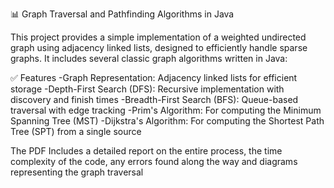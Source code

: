 📊 Graph Traversal and Pathfinding Algorithms in Java

This project provides a simple implementation of a weighted undirected graph using adjacency linked lists, designed to efficiently handle sparse graphs. It includes several classic graph algorithms written in Java:

✅ Features
  -Graph Representation: Adjacency linked lists for efficient storage
  -Depth-First Search (DFS): Recursive implementation with discovery and finish times
  -Breadth-First Search (BFS): Queue-based traversal with edge tracking
  -Prim's Algorithm: For computing the Minimum Spanning Tree (MST)
  -Dijkstra's Algorithm: For computing the Shortest Path Tree (SPT) from a single source

  The PDF Includes a detailed report on the entire process, the time complexity of the code, any errors found along the way and diagrams representing the graph traversal
